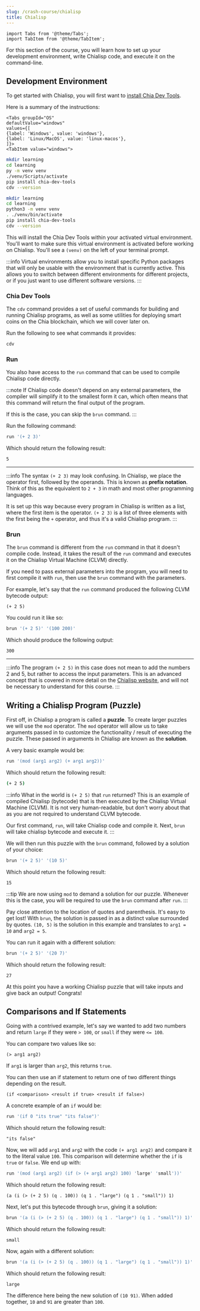 ```yaml
---
slug: /crash-course/chialisp
title: Chialisp
---
```


```mdx-code-block
import Tabs from '@theme/Tabs';
import TabItem from '@theme/TabItem';
```

For this section of the course, you will learn how to set up your development environment, write Chialisp code, and execute it on the command-line.

## Development Environment

To get started with Chialisp, you will first want to [install Chia Dev Tools](https://github.com/Chia-Network/chia-dev-tools).

Here is a summary of the instructions:

```mdx-code-block
<Tabs groupId="OS"
defaultValue="windows"
values={[
{label: 'Windows', value: 'windows'},
{label: 'Linux/MacOS', value: 'linux-macos'},
]}>
<TabItem value="windows">
```

```bash
mkdir learning
cd learning
py -m venv venv
./venv/Scripts/activate
pip install chia-dev-tools
cdv --version
```

  </TabItem>
  <TabItem value="linux-macos">

```bash
mkdir learning
cd learning
python3 -m venv venv
. ./venv/bin/activate
pip install chia-dev-tools
cdv --version
```

  </TabItem>
</Tabs>

This will install the Chia Dev Tools within your activated virtual environment. You'll want to make sure this virtual environment is activated before working on Chialisp. You'll see a `(venv)` on the left of your terminal prompt.

:::info
Virtual environments allow you to install specific Python packages that will only be usable with the environment that is currently active. This allows you to switch between different environments for different projects, or if you just want to use different software versions.
:::

### Chia Dev Tools

The `cdv` command provides a set of useful commands for building and running Chialisp programs, as well as some utilities for deploying smart coins on the Chia blockchain, which we will cover later on.

Run the following to see what commands it provides:

```bash
cdv
```

### Run

You also have access to the `run` command that can be used to compile Chialisp code directly.

:::note
If Chialisp code doesn't depend on any external parameters, the compiler will simplify it to the smallest form it can, which often means that this command will return the final output of the program.

If this is the case, you can skip the `brun` command.
:::

Run the following command:

```bash
run '(+ 2 3)'
```

Which should return the following result:

```chialisp
5
```

---

:::info
The syntax `(+ 2 3)` may look confusing. In Chialisp, we place the operator first, followed by the operands. This is known as **prefix notation**. Think of this as the equivalent to `2 + 3` in math and most other programming languages.

It is set up this way because every program in Chialisp is written as a list, where the first item is the operator. `(+ 2 3)` is a list of three elements with the first being the `+` operator, and thus it's a valid Chialisp program.
:::

### Brun

The `brun` command is different from the `run` command in that it doesn't compile code. Instead, it takes the result of the `run` command and executes it on the Chialisp Virtual Machine (CLVM) directly.

If you need to pass external parameters into the program, you will need to first compile it with `run`, then use the `brun` command with the parameters.

For example, let's say that the `run` command produced the following CLVM bytecode output:

```chialisp
(+ 2 5)
```

You could run it like so:

```bash
brun '(+ 2 5)' '(100 200)'
```

Which should produce the following output:

```chialisp
300
```

---

:::info
The program `(+ 2 5)` in this case does not mean to add the numbers 2 and 5, but rather to access the input parameters. This is an advanced concept that is covered in more detail on the [Chialisp website](https://chialisp.com), and will not be necessary to understand for this course.
:::

## Writing a Chialisp Program (Puzzle)

First off, in Chialisp a program is called a **puzzle**. To create larger puzzles we will use the `mod` operator. The `mod` operator will allow us to take arguments passed in to customize the functionality / result of executing the puzzle. These passed in arguments in Chialisp are known as the **solution**.

A very basic example would be:

```bash
run '(mod (arg1 arg2) (+ arg1 arg2))'
```

Which should return the following result:

```bash
(+ 2 5)
```

:::info
What in the world is `(+ 2 5)` that `run` returned? This is an example of compiled Chialisp (bytecode) that is then executed by the Chialisp Virtual Machine (CLVM). It is not very human-readable, but don't worry about that as you are not required to understand CLVM bytecode.

Our first command, `run`, will take Chialisp code and compile it. Next, `brun` will take chialisp bytecode and execute it.
:::

We will then run this puzzle with the `brun` command, followed by a solution of your choice:

```bash
brun '(+ 2 5)' '(10 5)'
```

Which should return the following result:

```chialisp
15
```

:::tip
We are now using `mod` to demand a solution for our puzzle. Whenever this is the case, you will be required to use the `brun` command after `run`.
:::

Pay close attention to the location of quotes and parenthesis. It's easy to get lost! With `brun`, the solution is passed in as a distinct value surrounded by quotes. `(10, 5)` is the solution in this example and translates to `arg1 = 10` and `arg2 = 5`.

You can run it again with a different solution:

```bash
brun '(+ 2 5)' '(20 7)'
```

Which should return the following result:

```chialisp
27
```

At this point you have a working Chialisp puzzle that will take inputs and give back an output! Congrats!

## Comparisons and If Statements

Going with a contrived example, let's say we wanted to add two numbers and return `large` if they were `> 100`, or `small` if they were `<= 100`.

You can compare two values like so:

```chialisp
(> arg1 arg2)
```

If `arg1` is larger than `arg2`, this returns `true`.

You can then use an if statement to return one of two different things depending on the result.

```chialisp
(if <comparison> <result if true> <result if false>)
```

A concrete example of an `if` would be:

```bash
run '(if 0 "its true" "its false")'
```

Which should return the following result:

```chialisp
"its false"
```

Now, we will add `arg1` and `arg2` with the code `(+ arg1 arg2)` and compare it to the literal value `100`. This comparison will determine whether the `if` is `true` or `false`. We end up with:

```bash
run '(mod (arg1 arg2) (if (> (+ arg1 arg2) 100) 'large' 'small'))'
```

Which should return the following result:

```chialisp
(a (i (> (+ 2 5) (q . 100)) (q 1 . "large") (q 1 . "small")) 1)
```

Next, let's put this bytecode through `brun`, giving it a solution:

```bash
brun '(a (i (> (+ 2 5) (q . 100)) (q 1 . "large") (q 1 . "small")) 1)' '(10 90)'
```

Which should return the following result:

```chialisp
small
```

Now, again with a different solution:

```bash
brun '(a (i (> (+ 2 5) (q . 100)) (q 1 . "large") (q 1 . "small")) 1)' '(10 91)'
```

Which should return the following result:

```chialisp
large
```

The difference here being the new solution of `(10 91)`. When added together, `10` and `91` are greater than `100`.
